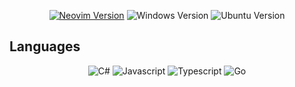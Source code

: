 <div align="center">

[![Neovim Version](https://img.shields.io/badge/Neovim-0.11.x-blueviolet.svg?style=flat-square&logo=Neovim&color=90E59A&logoColor=white)](https://github.com/neovim/neovim)
![Windows Version](https://img.shields.io/badge/Windows_10-0078D6?logo=windows10&logoColor=white) 
![Ubuntu Version](https://img.shields.io/badge/Ubuntu_22.04-E95420?logo=ubuntu&logoColor=white)

</div> 

## Languages  
<div align="center">

![C#](https://img.shields.io/badge/CSharp-512BD4?logo=CSharp&logoColor=white) 
![Javascript](https://img.shields.io/badge/Javascript-F7DF1E?logo=javascript&logoColor=white) 
![Typescript](https://img.shields.io/badge/Typescript-3178C6?logo=typescript&logoColor=white)
![Go](https://img.shields.io/badge/Golang-00ADD8?logo=go&logoColor=white)

</div>
